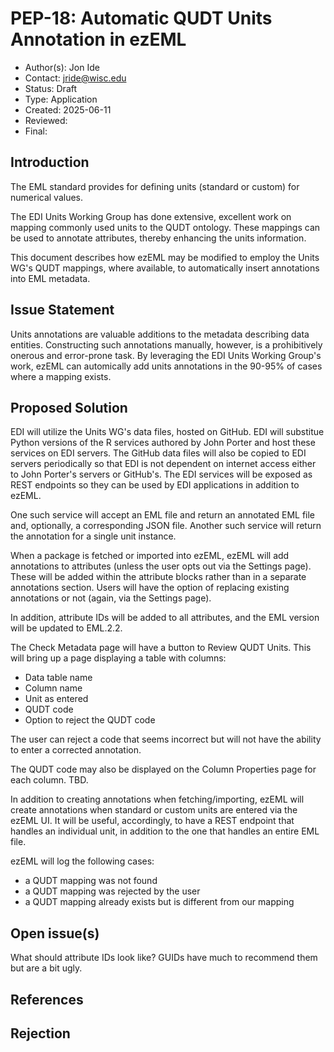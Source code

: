 # PEP-18: Automatic QUDT Units Annotation in ezEML

- Author(s): Jon Ide
- Contact: jride@wisc.edu
- Status: Draft
- Type: Application
- Created: 2025-06-11
- Reviewed:
- Final:

## Introduction

The EML standard provides for defining units (standard or custom) for numerical values. 

The EDI Units Working Group has done extensive, excellent work on mapping commonly used units to the QUDT ontology. These mappings can be used to annotate attributes, thereby enhancing the units information.

This document describes how ezEML may be modified to employ the Units WG's QUDT mappings, where available, to automatically insert annotations into EML metadata.

## Issue Statement

Units annotations are valuable additions to the metadata describing data entities. Constructing such annotations manually, however, is a prohibitively onerous and error-prone task. By leveraging the EDI Units Working Group's work, ezEML can automically add units annotations in the 90-95% of cases where a mapping exists.

## Proposed Solution

EDI will utilize the Units WG's data files, hosted on GitHub. EDI will substitue Python versions of the R services authored by John Porter and host these services on EDI servers. The GitHub data files will also be copied to EDI servers periodically so that EDI is not dependent on internet access either to John Porter's servers or GitHub's. The EDI services will be exposed as REST endpoints so they can be used by EDI applications in addition to ezEML.

One such service will accept an EML file and return an annotated EML file and, optionally, a corresponding JSON file. Another such service will return the annotation for a single unit instance.

When a package is fetched or imported into ezEML, ezEML will add annotations to attributes (unless the user opts out via the Settings page). These will be added within the attribute blocks rather than in a separate annotations section. Users will have the option of  replacing existing annotations or not (again, via the Settings page).

In addition, attribute IDs will be added to all attributes, and the EML version will be updated to EML.2.2.

The Check Metadata page will have a button to Review QUDT Units. This will bring up a page displaying a table with columns:

- Data table name
- Column name
- Unit as entered
- QUDT code
- Option to reject the QUDT code

The user can reject a code that seems incorrect but will not have the ability to enter a corrected annotation. 

The QUDT code may also be displayed on the Column Properties page for each column. TBD.

In addition to creating annotations when fetching/importing, ezEML will create annotations when standard or custom units are entered via the ezEML UI. It will be useful, accordingly, to have a REST endpoint that handles an individual unit, in addition to the one that handles an entire EML file.

ezEML will log the following cases:

- a QUDT mapping was not found
- a QUDT mapping was rejected by the user
- a QUDT mapping already exists but is different from our mapping

## Open issue(s)

What should attribute IDs look like? GUIDs have much to recommend them but are a bit ugly.

## References

## Rejection
